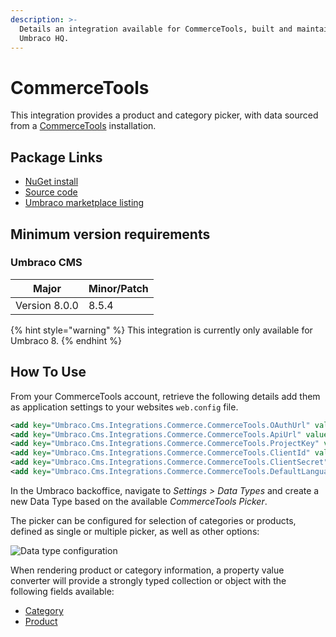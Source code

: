 ```yaml
---
description: >-
  Details an integration available for CommerceTools, built and maintained by
  Umbraco HQ.
---
```


# CommerceTools

This integration provides a product and category picker, with data sourced from a [CommerceTools](https://commercetools.com/) installation.

## Package Links

* [NuGet install](https://www.nuget.org/packages/Umbraco.Cms.Integrations.Commerce.CommerceTools)
* [Source code](https://github.com/umbraco/Umbraco.Cms.Integrations/tree/main/src/Umbraco.Cms.Integrations.Commerce.CommerceTools)
* [Umbraco marketplace listing](https://marketplace.umbraco.com/package/umbraco.cms.integrations.commerce.commercetools)

## Minimum version requirements

### Umbraco CMS

| Major         | Minor/Patch |
| ------------- | ----------- |
| Version 8.0.0 | 8.5.4       |

{% hint style="warning" %}
This integration is currently only available for Umbraco 8.
{% endhint %}

## How To Use

From your CommerceTools account, retrieve the following details add them as application settings to your websites `web.config` file.

```xml
<add key="Umbraco.Cms.Integrations.Commerce.CommerceTools.OAuthUrl" value="https://auth.europe-west1.gcp.commercetools.com/oauth/token" />
<add key="Umbraco.Cms.Integrations.Commerce.CommerceTools.ApiUrl" value="https://api.europe-west1.gcp.commercetools.com" />
<add key="Umbraco.Cms.Integrations.Commerce.CommerceTools.ProjectKey" value="" />
<add key="Umbraco.Cms.Integrations.Commerce.CommerceTools.ClientId" value="" />
<add key="Umbraco.Cms.Integrations.Commerce.CommerceTools.ClientSecret" value="" />
<add key="Umbraco.Cms.Integrations.Commerce.CommerceTools.DefaultLanguage" value="en-US" />
```

In the Umbraco backoffice, navigate to _Settings > Data Types_ and create a new Data Type based on the available _CommerceTools Picker_.

The picker can be configured for selection of categories or products, defined as single or multiple picker, as well as other options:

![Data type configuration](https://github.com/umbraco/Umbraco.Cms.Integrations/raw/main/src/Umbraco.Cms.Integrations.Commerce.CommerceTools/img/data-type-config.png)

When rendering product or category information, a property value converter will provide a strongly typed collection or object with the following fields available:

* [Category](https://github.com/umbraco/Umbraco.Cms.Integrations/blob/main/src/Umbraco.Cms.Integrations.Commerce.CommerceTools/Models/Category.cs)
* [Product](https://github.com/umbraco/Umbraco.Cms.Integrations/blob/main/src/Umbraco.Cms.Integrations.Commerce.CommerceTools/Models/Product.cs)

